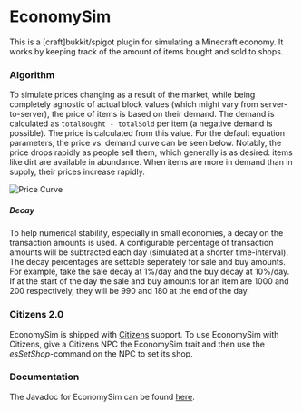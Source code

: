 # EconomySim
This is a [craft]bukkit/spigot plugin for simulating a Minecraft economy. It works by keeping track of the amount of items bought and sold to shops.

### Algorithm
To simulate prices changing as a result of the market, while being completely agnostic of actual block values (which might vary from server-to-server), the price of items is based on their demand. The demand is calculated as `totalBought - totalSold` per item (a negative demand is possible). The price is calculated from this value. For the default equation parameters, the price vs. demand curve can be seen below. Notably, the price drops rapidly as people sell them, which generally is as desired: items like dirt are available in abundance. When items are more in demand than in supply, their prices increase rapidly.

![Price Curve](https://i.imgur.com/T72EzUB.png)

##### Decay
To help numerical stability, especially in small economies, a decay on the transaction amounts is used. A configurable percentage of transaction amounts will be subtracted each day (simulated at a shorter time-interval). The decay percentages are settable seperately for sale and buy amounts. For example, take the sale decay at 1%/day and the buy decay at 10%/day. If at the start of the day the sale and buy amounts for an item are 1000 and 200 respectively, they will be 990 and 180 at the end of the day.

### Citizens 2.0
EconomySim is shipped with [Citizens](http://wiki.citizensnpcs.co/Citizens_Wiki) support. To use EconomySim with Citizens, give a Citizens NPC the EconomySim trait and then use the _esSetShop_-command on the NPC to set its shop.

### Documentation
The Javadoc for EconomySim can be found [here](https://beskhue.github.io/EconomySim).
